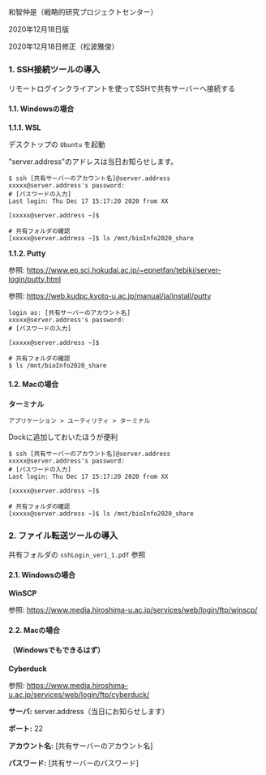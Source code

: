 和智仲是（戦略的研究プロジェクトセンター）



2020年12月18日版

2020年12月18日修正（松波雅俊）

### 1. SSH接続ツールの導入

リモートログインクライアントを使ってSSHで共有サーバーへ接続する

#### 1.1. Windowsの場合

**1.1.1. WSL**

デスクトップの `Ubuntu` を起動

"server.address"のアドレスは当日お知らせします。

```
$ ssh [共有サーバーのアカウント名]@server.address
xxxxx@server.address's password: 
# [パスワードの入力]
Last login: Thu Dec 17 15:17:20 2020 from XX

[xxxxx@server.address ~]$

# 共有フォルダの確認
[xxxxx@server.address ~]$ ls /mnt/bioInfo2020_share
```



**1.1.2. Putty**

参照: https://www.ep.sci.hokudai.ac.jp/~epnetfan/tebiki/server-login/putty.html

参照: https://web.kudpc.kyoto-u.ac.jp/manual/ja/install/putty

```
login as: [共有サーバーのアカウント名]
xxxxx@server.address's password: 
# [パスワードの入力]

[xxxxx@server.address ~]$

# 共有フォルダの確認
$ ls /mnt/bioInfo2020_share
```



#### 1.2. Macの場合

**ターミナル**

`アプリケーション > ユーティリティ > ターミナル`

Dockに追加しておいたほうが便利



```
$ ssh [共有サーバーのアカウント名]@server.address
xxxxx@server.address's password: 
# [パスワードの入力]
Last login: Thu Dec 17 15:17:20 2020 from XX

[xxxxx@server.address ~]$

# 共有フォルダの確認
[xxxxx@server.address ~]$ ls /mnt/bioInfo2020_share
```



### 2. ファイル転送ツールの導入

共有フォルダの `sshLogin_ver1_1.pdf` 参照



#### 2.1. Windowsの場合

**WinSCP**

参照: https://www.media.hiroshima-u.ac.jp/services/web/login/ftp/winscp/



#### 2.2. Macの場合

#### （Windowsでもできるはず）

**Cyberduck**

参照: https://www.media.hiroshima-u.ac.jp/services/web/login/ftp/cyberduck/



**サーバ:** server.address（当日にお知らせします）

**ポート:** 22

**アカウント名:** [共有サーバーのアカウント名]

**パスワード:** [共有サーバーのパスワード]



